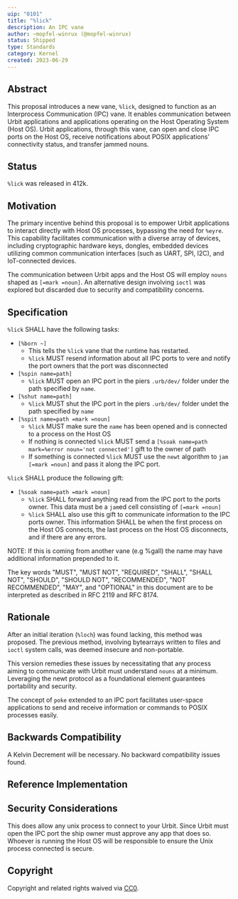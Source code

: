 ```yaml
---
uip: "0101"
title: "%lick"
description: An IPC vane
author: ~mopfel-winrux (@mopfel-winrux)
status: Shipped
type: Standards
category: Kernel
created: 2023-06-29
---
```


## Abstract

This proposal introduces a new vane, `%lick`, designed to function as an Interprocess Communication (IPC) vane. It enables communication between Urbit applications and applications operating on the Host Operating System (Host OS). Urbit applications, through this vane, can open and close IPC ports on the Host OS, receive notifications about POSIX applications' connectivity status, and transfer jammed nouns.

## Status
`%lick` was released in 412k.

## Motivation

The primary incentive behind this proposal is to empower Urbit applications to interact directly with Host OS processes, bypassing the need for `%eyre`. This capability facilitates communication with a diverse array of devices, including cryptographic hardware keys, dongles, embedded devices utilizing common communication interfaces (such as UART, SPI, I2C), and IoT-connected devices. 

The communication between Urbit apps and the Host OS will employ `nouns` shaped as `[=mark =noun]`. An alternative design involving `ioctl` was explored but discarded due to security and compatibility concerns.

## Specification

`%lick` SHALL have the following tasks:

-  `[%born ~]` 
    - This tells the `%lick` vane that the runtime has restarted. 
    - `%lick` MUST resend information about all IPC ports to vere and notify the port owners that the port was disconnected
-  `[%spin name=path]` 
    - `%lick` MUST open an IPC port in the piers `.urb/dev/` folder under the path specified by `name`.
-  `[%shut name=path]` 
    - `%lick` MUST shut the IPC port in the piers `.urb/dev/` folder undet the path specified by `name`
-  `[%spit name=path =mark =noun]` 
    - `%lick` MUST make sure the `name` has been opened and is connected to a process on the Host OS
    - If nothing is connected `%lick` MUST send a `[%soak name=path mark=%error noun='not connected']` gift to the owner of path
    - If something is connected `%lick` MUST use the `newt` algorithm to `jam` `[=mark =noun]` and pass it along the IPC port.

`%lick` SHALL produce the following gift:

-  `[%soak name=path =mark =noun]`
    - `%lick` SHALL forward anything read from the IPC port to the ports owner. This data must be a `jam`ed cell consisting of `[=mark =noun]`
    - `%lick` SHALL also use this gift to communicate information to the IPC ports owner. This information SHALL be when the first process on the Host OS connects, the last process on the Host OS disconnects, and if there are any errors.

NOTE:  If this is coming from another vane (e.g %gall) the name may have additional information prepended to it. 

The key words "MUST", "MUST NOT", "REQUIRED", "SHALL", "SHALL NOT", "SHOULD", "SHOULD NOT", "RECOMMENDED", "NOT RECOMMENDED", "MAY", and "OPTIONAL" in this document are to be interpreted as described in RFC 2119 and RFC 8174.

## Rationale

After an initial iteration (`%loch`) was found lacking, this method was proposed. The previous method, involving bytearrays written to files and `ioctl` system calls, was deemed insecure and non-portable.

This version remedies these issues by necessitating that any process aiming to communicate with Urbit must understand `nouns` at a minimum. Leveraging the newt protocol as a foundational element guarantees portability and security.

The concept of `poke` extended to an IPC port facilitates user-space applications to send and receive information or commands to POSIX processes easily.

## Backwards Compatibility
A Kelvin Decrement will be necessary. No backward compatibility issues found.

## Reference Implementation

## Security Considerations

This does allow any unix process to connect to your Urbit. Since Urbit must open the IPC port the ship owner must approve any app that does so. Whoever is running the Host OS will be responsible to ensure the Unix process connected is secure.

## Copyright

Copyright and related rights waived via [CC0](../LICENSE.md).
